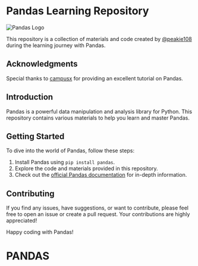 # Pandas Learning Repository

![Pandas Logo](https://numfocus.org/wp-content/uploads/2016/07/pandas-logo-300.png)

This repository is a collection of materials and code created by [@peakie108](https://github.com/peakie108/) during the learning journey with Pandas.

## Acknowledgments

Special thanks to [campusx](https://www.youtube.com/playlist?list=PLKnIA16_RmvbR85fgbfVRKOiMokUKVupy) for providing an excellent tutorial on Pandas.

## Introduction

Pandas is a powerful data manipulation and analysis library for Python. This repository contains various materials to help you learn and master Pandas.

## Getting Started

To dive into the world of Pandas, follow these steps:

1. Install Pandas using `pip install pandas`.
2. Explore the code and materials provided in this repository.
3. Check out the [official Pandas documentation](https://pandas.pydata.org/pandas-docs/stable/) for in-depth information.

## Contributing

If you find any issues, have suggestions, or want to contribute, please feel free to open an issue or create a pull request. Your contributions are highly appreciated!

Happy coding with Pandas!
# PANDAS
